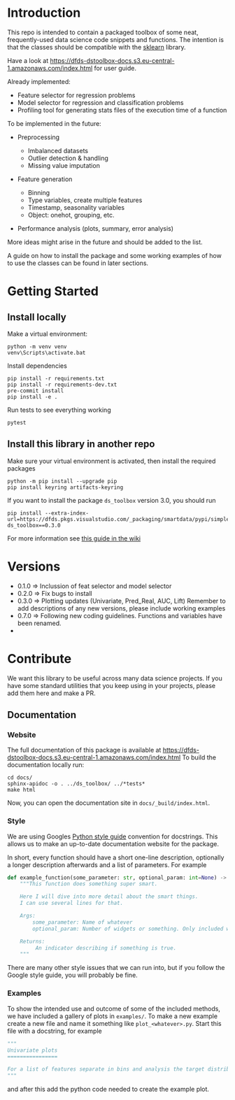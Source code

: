 # Introduction

This repo is intended to contain a packaged toolbox of some neat,
frequently-used data science code snippets and functions. The intention is that
the classes should be compatible with the
[sklearn](https://scikit-learn.org/stable/) library.

Have a look at
https://dfds-dstoolbox-docs.s3.eu-central-1.amazonaws.com/index.html for user
guide.

Already implemented:

- Feature selector for regression problems
- Model selector for regression and classification problems
- Profiling tool for generating stats files of the execution time of a function

To be implemented in the future:

- Preprocessing

  - Imbalanced datasets
  - Outlier detection & handling
  - Missing value imputation

- Feature generation

  - Binning
  - Type variables, create multiple features
  - Timestamp, seasonality variables
  - Object: onehot, grouping, etc.

- Performance analysis (plots, summary, error analysis)

More ideas might arise in the future and should be added to the list.

A guide on how to install the package and some working examples of how to use
the classes can be found in later sections.

# Getting Started

## Install locally

Make a virtual environment:

```shell
python -m venv venv
venv\Scripts\activate.bat
```

Install dependencies

```shell
pip install -r requirements.txt
pip install -r requirements-dev.txt
pre-commit install
pip install -e .
```

Run tests to see everything working

```shell
pytest
```

## Install this library in another repo

Make sure your virtual environment is activated, then install the required
packages

```shell
python -m pip install --upgrade pip
pip install keyring artifacts-keyring
```

If you want to install the package `ds_toolbox` version 3.0, you should run

```shell
pip install --extra-index-url=https://dfds.pkgs.visualstudio.com/_packaging/smartdata/pypi/simple/ ds_toolbox==0.3.0
```

For more information see
[this guide in the wiki](https://dfds.visualstudio.com/Smart%20Data/_wiki/wikis/Smart-Data.wiki/2779/Installing-a-package-from-the-smartdata-artifact-feed)

# Versions

- 0.1.0 => Inclussion of feat selector and model selector
- 0.2.0 => Fix bugs to install
- 0.3.0 => Plotting updates (Univariate, Pred_Real, AUC, Lift) Remember to add
  descriptions of any new versions, please include working examples
- 0.7.0 => Following new coding guidelines. Functions and variables have been
  renamed.
-

# Contribute

We want this library to be useful across many data science projects. If you have
some standard utilities that you keep using in your projects, please add them
here and make a PR.

## Documentation

### Website

The full documentation of this package is available at
https://dfds-dstoolbox-docs.s3.eu-central-1.amazonaws.com/index.html To build
the documentation locally run:

```shell
cd docs/
sphinx-apidoc -o . ../ds_toolbox/ ../*tests*
make html
```

Now, you can open the documentation site in `docs/_build/index.html`.

### Style

We are using Googles
[Python style guide](https://google.github.io/styleguide/pyguide.html#381-docstrings)
convention for docstrings. This allows us to make an up-to-date documentation
website for the package.

In short, every function should have a short one-line description, optionally a
longer description afterwards and a list of parameters. For example

```python
def example_function(some_parameter: str, optional_param: int=None) -> bool:
    """This function does something super smart.

    Here I will dive into more detail about the smart things.
    I can use several lines for that.

    Args:
        some_parameter: Name of whatever
        optional_param: Number of widgets or something. Only included when all the starts align.

    Returns:
         An indicator describing if something is true.
    """
```

There are many other style issues that we can run into, but if you follow the
Google style guide, you will probably be fine.

### Examples

To show the intended use and outcome of some of the included methods, we have
included a gallery of plots in `examples/`. To make a new example create a new
file and name it something like `plot_<whatever>.py`. Start this file with a
docstring, for example

```python
"""
Univariate plots
================

For a list of features separate in bins and analysis the target distribution in both Train and Test
"""
```

and after this add the python code needed to create the example plot.
